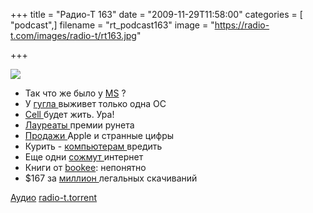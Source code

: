 +++
title = "Радио-Т 163"
date = "2009-11-29T11:58:00"
categories = [ "podcast",]
filename = "rt_podcast163"
image = "https://radio-t.com/images/radio-t/rt163.jpg"

+++

![](https://radio-t.com/images/radio-t/rt163.jpg)

- Так что же было у [MS](http://www.electronista.com/articles/09/11/20/next.windows.again.on.3.year.schedule/) ?
- У [гугла ](http://cnews.ru/news/top/index.shtml?2009/11/23/370624)выживет только одна ОС
- [Cell ](http://corp.cnews.ru/news/line/index.shtml?2009/11/26/371191)будет жить. Ура!
- [Лауреаты ](http://internetno.net/2009/11/26/premia-runeta-2009/?utm_source=feedburner&utm_medium=feed&utm_campaign=Feed%3A+internetno+%28Internetno.net%29)премии рунета
- [Продажи ](http://business.compulenta.ru/481043/)Apple и странные цифры
- Курить - [компьютерам ](http://www.pcpro.co.uk/news/353512/apple-refuses-to-repair-smokers-macs)вредить
- Еще одни [сожмут ](http://internet.cnews.ru/news/top/index.shtml?2009/11/25/370952)интернет
- Книги от [bookee](http://internet.cnews.ru/news/line/index.shtml?2009/11/25/371022): непонятно
- $167 за [миллион ](http://webplanet.ru/news/business/2009/11/23/spotify.html)легальных скачиваний

[Аудио](http://archive.rucast.net/radio-t/media/rt_podcast163.mp3)
[radio-t.torrent](http://www.radio-t.com/torrents/rt_podcast163.mp3.torrent)
<audio src="http://archive.rucast.net/radio-t/media/rt_podcast163.mp3" preload="none"></audio>